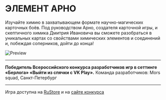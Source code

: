 # ЭЛЕМЕНТ АРНО
Изучайте химию в захватывающем формате научно-магических карточных боёв. Под руководством Арно, создателя карточной игры, и скептичного химика Дмитрия Ивановича вы сможете разобраться в уникальных картах со свойствами химических элементов и соединений и, побеждая соперников, дойти до конца!

![Preview](https://github.com/user-attachments/assets/267cc742-8e27-4907-9345-85ac1e3fdb59)

---

**Победитель Всероссийского конкурса разработчиков игр в сеттинге «Берлога» «Выйти из спячки с VK Play».**
Команда разработчиков: Mors squad, Санкт-Петербург

---

Игра доступна на [RuStore](https://www.rustore.ru/catalog/app/com.Mors.Berloga_elementArno) и на [сайте конкурса](https://wakeupforplay.kruzhok.org/) 
